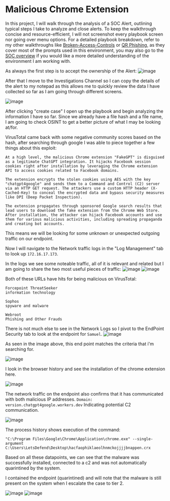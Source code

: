 # Malicious Chrome Extension

In this project, I will walk through the analysis of a SOC Alert, outlining typical steps I take to analyze and close alerts. To keep the walkthrough concise and resource-efficient, I will not screenshot every playbook screen nor going over menu options. For a detailed playbook breakdown, refer to my other walkthroughs like [Broken-Access-Controls](https://github.com/Goodka7/SOC/blob/main/Broken-Access-Control/README.md) or [QR Phishing](https://github.com/Goodka7/SOC/blob/main/QRPhishing/README.md), as they cover most of the prompts used in this environment, you may also go to the [SOC overview](https://github.com/Goodka7/SOC/blob/main/README.md) if you would like a more detailed understanding of the environment I am working with.

As always the first step is to accept the ownership of the Alert:
![image](https://github.com/user-attachments/assets/c3e46af9-e809-41a5-b94c-2855e41f2913)

After that I move to the Investigations Channel so I can copy the details of the alert to my notepad as this allows me to quickly review the data I have collected so far as I am going through different screens.

![image](https://github.com/user-attachments/assets/a05ea02e-a376-42e7-bf91-2e7c75e8a8a7)

After clicking "create case" I open up the playbook and begin analyzing the information I have so far.
Since we already have a file hash and a file name, I am going to check OSINT to get a better picture of what I may be looking at/for.

VirusTotal came back with some negative community scores based on the hash, after searching through google I was able to piece together a few things about this exploit:

```
At a high level, the malicious Chrome extension "FakeGPT" is disguised as a legitimate ChatGPT integration. It hijacks Facebook session cookies right after installation by leveraging the Chrome extension API to access cookies related to Facebook domains.

The extension encrypts the stolen cookies using AES with the key "chatgpt4google" and sends them to a Command and Control (C2) server via an HTTP GET request. The attackers use a custom HTTP header (X-Cached-Key) to conceal the encrypted data and bypass security measures like DPI (Deep Packet Inspection).

The extension propagates through sponsored Google search results that lead users to download the fake extension from the Chrome Web Store. After installation, the attacker can hijack Facebook accounts and use them for various malicious activities, including spreading propaganda and creating bot accounts.
```

This means we will be looking for some unknown or unexpected outgoing traffic on our endpoint.

Now I will navigate to the Network traffic logs in the "Log Management" tab to look up `172.16.17.173`.

In the logs we see some noteable traffic, all of it is relevant and related but I am going to share the two most useful pieces of traffic:
![image](https://github.com/user-attachments/assets/dbb354b8-a9db-4d7c-8fe7-7adb6ee3f95a)
![image](https://github.com/user-attachments/assets/5c7817a9-3566-4648-84a1-205d31d57660)

Both of these URLs have hits for being malicious on VirusTotal:

```
Forcepoint ThreatSeeker
information technology
 
Sophos
spyware and malware
 
Webroot
Phishing and Other Frauds
```
There is not much else to see in the Network Logs so I pivot to the EndPoint Security tab to look at the endpoint for `Samuel`.
![image](https://github.com/user-attachments/assets/48cf2646-3c2a-479b-885c-1bcbdce50a83)

As seen in the image above, this end point matches the criteria that i'm searching for.

![image](https://github.com/user-attachments/assets/3d5d81f3-a927-4351-9714-ba2907161367)

I look in the browser history and see the installation of the chrome extension here.

![image](https://github.com/user-attachments/assets/b0232f46-720a-4b9d-aa64-892289338b82)

The network traffic on the endpoint also confirms that it has communicated with both malicious IP addresses. `Domain: version.chatgpt4google.workers.dev` Indicating potential C2 communication.

![image](https://github.com/user-attachments/assets/066b4802-d52d-412c-98b0-944b852b5015)

The process history shows execution of the command:

```
"C:\Program Files\Google\Chrome\Application\chrome.exe" --single-argument C:\Users\LetsDefend\Desktop\hacfaophiklaeolhnmckojjjjbnappen.crx

```

Based on all these datapoints, we can see that the malware was successfully installed, connected to a c2 and was not automatically quarintined by the system.

I contained the endpoint (quarintined) and will note that the malware is still present on the system when I escalate the case to tier 2.

![image](https://github.com/user-attachments/assets/337895e3-3350-4746-9c2d-025b117cb653)
![image](https://github.com/user-attachments/assets/3c0555a3-0237-4a8b-a1b8-48835c78a367)

